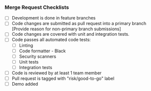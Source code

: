 ### Merge Request Checklists

- [ ] Development is done in feature branches
- [ ] Code changes are submitted as pull request into a primary branch [Provide reason for non-primary branch submissions]
- [ ] Code changes are covered with unit and integration tests.
- [ ] Code passes all automated code tests:
    - [ ] Linting
    - [ ] Code formatter - Black
    - [ ] Security scanners
    - [ ] Unit tests
    - [ ] Integration tests
- [ ] Code is reviewed by at least 1 team member
- [ ] Pull request is tagged with "risk/good-to-go" label
- [ ] Demo added